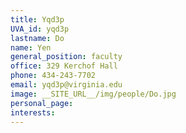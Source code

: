 ```yaml
---
title: Yqd3p
UVA_id: yqd3p
lastname: Do
name: Yen
general_position: faculty
office: 329 Kerchof Hall
phone: 434-243-7702
email: yqd3p@virginia.edu
image: __SITE_URL__/img/people/Do.jpg
personal_page: 
interests: 
---
```


